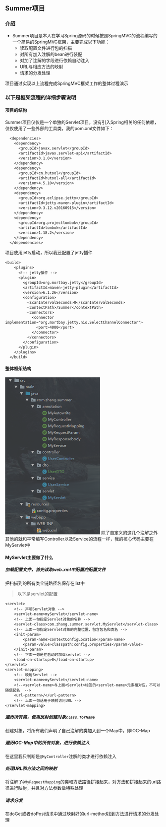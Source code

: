 ## Summer项目

### 介绍

- Summer项目是本人在学习Spring源码的时候按照SpringMVC的流程编写的一个简易的SpringMVC框架，主要完成以下功能：
    - 读取配置文件进行包的扫描
    - 对所有加入注解的bean进行装配
    - 对加了注解的字段进行依赖自动注入
    - URL与相应方法的映射
    - 请求的分发处理

项目通过实现以上流程完成SpringMVC框架工作的整体过程演示
    
### 以下是框架流程的详细步骤说明
#### 项目的结构
Summer项目仅仅是一个单独的Servlet项目，没有引入Spring相关的任何依赖，仅仅使用了一些外部的工具类，我的pom.xml文件如下：
```aidl
  <dependencies>
    <dependency>
      <groupId>javax.servlet</groupId>
      <artifactId>javax.servlet-api</artifactId>
      <version>3.1.0</version>
    </dependency>
    <dependency>
      <groupId>cn.hutool</groupId>
      <artifactId>hutool-all</artifactId>
      <version>4.5.10</version>
    </dependency>
    <dependency>
      <groupId>org.eclipse.jetty</groupId>
      <artifactId>jetty-maven-plugin</artifactId>
      <version>9.3.12.v20160915</version>
    </dependency>
    <dependency>
      <groupId>org.projectlombok</groupId>
      <artifactId>lombok</artifactId>
      <version>1.18.2</version>
    </dependency>
  </dependencies>
```
项目使用jetty启动，所以我还配置了jetty插件
```aidl
<build>
    <plugins>
      <!-- jetty插件 -->
      <plugin>
        <groupId>org.mortbay.jetty</groupId>
        <artifactId>maven-jetty-plugin</artifactId>
        <version>6.1.26</version>
        <configuration>
          <scanIntervalSeconds>0</scanIntervalSeconds>
          <contextPath>/Summer</contextPath>
          <connectors>
            <connector implementation="org.mortbay.jetty.nio.SelectChannelConnector">
              <port>4000</port>
            </connector>
          </connectors>
        </configuration>
      </plugin>
    </plugins>
  </build>
```
#### 整体框架结构

![注解](./images/zj.png)
除了自定义的这几个注解之外其他的就和平常编写Controller以及Service的流程一样，我的核心代码主要在MyServlet中

#### MyServlet主要做了什么
##### 加载配置文件，首先读取web.xml中配置的配置文件
把扫描到的所有类全链路径名保存在list中
> 以下是servlet的配置

```aidl
<servlet>
    <!-- 声明Servlet对象 -->
    <servlet-name>myServlet</servlet-name>
    <!-- 上面一句指定Servlet对象的名称 -->
    <servlet-class>com.zhang.summer.servlet.MyServlet</servlet-class>
    <!-- 上面一句指定Servlet对象的完整位置，包含包名和类名 -->
    <init-param>
        <param-name>contextConfigLocation</param-name>
        <param-value>classpath:config.properties</param-value>
    </init-param>
    <!-- 下面一句是在启动时加载servlet -->
    <load-on-startup>0</load-on-startup>
</servlet>
<servlet-mapping>
    <!-- 映射Servlet -->
    <servlet-name>myServlet</servlet-name>
    <!--<servlet-name>与上面<Servlet>标签的<servlet-name>元素相对应，不可以随便起名  -->
    <url-pattern>/</url-pattern>
    <!-- 上面一句话用于映射访问URL -->
</servlet-mapping>
```
##### 遍历所有类，使用反射创建对象`class.forName`
创建对象，将所有我们声明了自己注解的类加入到一个Map中，即IOC-Map

##### 遍历IOC-Map中的所有对象，进行依赖注入
在这里我只判断是`@MyController`注解的类才进行依赖注入

##### 处理URL和方法之间的映射
将注解了`@MyRequestMapping`的类和方法路径拼接起来，对方法和拼接起来的url路径进行映射，并且对方法参数做特殊处理

##### 请求分发
在doGet或者doPost请求中通过映射好的url-method找到方法进行请求的分发处理